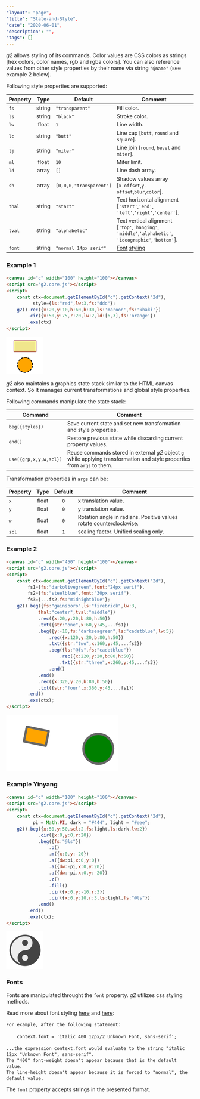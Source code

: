 ```yaml
---
"layout": "page",
"title": "State-and-Style",
"date": "2020-06-01",
"description": "",
"tags": []
---
```



_g2_ allows styling of its commands.
Color values are CSS colors as strings [hex colors, color names, rgb and rgba colors].
You can also reference values from other style properties by their name via string `"@name"` (see example 2 below).

Following style properties are supported:

Property | Type | Default | Comment
------------ |:----------:|--------| -------
`fs` | string | `"transparent"` | Fill color.
`ls` | string | `"black"` | Stroke color.
`lw` | float | `1` | Line width.
`lc` | string | `"butt"` | Line cap [`butt`, `round` and `square`].
`lj` | string | `"miter"` | Line join [`round`, `bevel` and `miter`].
`ml` | float | `10` | Miter limit.
`ld` | array | `[]` | Line dash array.
`sh` | array | `[0,0,0,"transparent"]` | Shadow values array<br> [`x-offset`,`y-offset`,`blur`,`color`].
`thal` | string | `"start"` | Text horizontal alignment [`'start'`,`'end'`,<br>`'left'`,`'right'`,`'center'`].
`tval` | string | `"alphabetic"` | Text vertical alignment [`'top'`,`'hanging'`,<br>`'middle'`,`'alphabetic'`,<br>`'ideographic'`,`'bottom'`].
`font` | string | `"normal 14px serif"` | [Font](https://developer.mozilla.org/en-US/docs/Web/API/CanvasRenderingContext2D/font) [styling](https://html.spec.whatwg.org/multipage/canvas.html#dom-context-2d-font)

### Example 1
```html
<canvas id="c" width="100" height="100"></canvas>
<script src='g2.core.js'></script>
<script>
    const ctx=document.getElementById("c").getContext("2d"),
          style={ls:"red",lw:3,fs:"ddd"};
    g2().rec({x:20,y:10,b:60,h:30,ls:'maroon',fs:'khaki'})
        .cir({x:50,y:75,r:20,lw:2,ld:[6,3],fs:'orange'})
        .exe(ctx)
</script>
```
![element style](img/elemstyle.png)

_g2_ also maintains a graphics state stack similar to the HTML canvas context.
So It manages current transformations and global style properties.

Following commands manipulate the state stack:

Command | Comment
-------- |-------
`beg({styles})` | Save current state and set new transformation and style properties.
`end()` | Restore previous state while discarding current property values.
`use({grp,x,y,w,scl})` | Reuse commands stored in external _g2_ object `g` while applying transformation and style properties from `args` to them.

Transformation properties in `args` can be:

Property | Type | Default | Comment
-------- |:-------:|:----:|-----
`x` | 	float |	`0` | x translation value.
`y` | 	float |	`0` | y translation value.
`w` | 	float |	`0` | Rotation angle in radians. Positive values rotate counterclockwise.
`scl` | 	float |	`1` | scaling factor. Unified scaling only.

### Example 2
```html
<canvas id="c" width="450" height="100"></canvas>
<script src='g2.core.js'></script>
<script>
    const ctx=document.getElementById("c").getContext("2d"),
        fs1={fs:"darkolivegreen",font:"24px serif"},
        fs2={fs:"steelblue",font:"30px serif"},
        fs3={...fs2,fs:"midnightblue"};
    g2().beg({fs:"gainsboro",ls:"firebrick",lw:3,
            thal:"center",tval:"middle"})
            .rec({x:20,y:20,b:80,h:50})
            .txt({str:"one",x:60,y:45,...fs1})
            .beg({y:-10,fs:"darkseagreen",ls:"cadetblue",lw:5})
                .rec({x:120,y:20,b:80,h:50})
                .txt({str:"two",x:160,y:45,...fs2})
                .beg({ls:"@fs",fs:"cadetblue"})
                    .rec({x:220,y:20,b:80,h:50})
                    .txt({str:"three",x:260,y:45,...fs3})
                .end()
            .end()
            .rec({x:320,y:20,b:80,h:50})
            .txt({str:"four",x:360,y:45,...fs1})
        .end()
        .exe(ctx);
</script>
```
![beg Element](img/beg.png)

### Example Yinyang
```html
<canvas id="c" width="100" height="100"></canvas>
<script src='g2.core.js'></script>
<script>
    const ctx=document.getElementById("c").getContext("2d"),
          pi = Math.PI, dark = "#444", light = "#eee";
    g2().beg({x:50,y:50,scl:2,fs:light,ls:dark,lw:2})
            .cir({x:0,y:0,r:20})
            .beg({fs:"@ls"})
                .p()
                .m({x:0,y:-20})
                .a({dw:pi,x:0,y:0})
                .a({dw:-pi,x:0,y:20})
                .a({dw:-pi,x:0,y:-20})
                .z()
                .fill()
                .cir({x:0,y:-10,r:3})
                .cir({x:0,y:10,r:3,ls:light,fs:"@ls"})
            .end()
        .end()
        .exe(ctx);
</script>
```
![yinyang example](img/yinyang.png)

### Fonts

Fonts are manipulated throught the `font` property.
_g2_ utilizes css styling methods.

Read more about font styling
[here](https://developer.mozilla.org/en-US/docs/Web/API/CanvasRenderingContext2D/font)
and
[here](https://html.spec.whatwg.org/multipage/canvas.html#dom-context-2d-font):
```
For example, after the following statement:

    context.font = 'italic 400 12px/2 Unknown Font, sans-serif';

...the expression context.font would evaluate to the string "italic 12px "Unknown Font", sans-serif".
The "400" font-weight doesn't appear because that is the default value.
The line-height doesn't appear because it is forced to "normal", the default value.
```
The `font` property accepts strings in the presented format.
